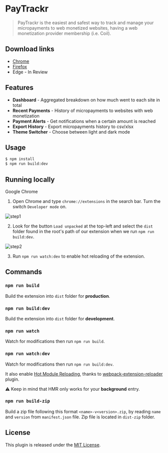 # PayTrackr

> PayTrackr is the easiest and safest way to track and manage your micropayments to web monetized websites, having a web monetization provider membership (i.e. Coil).

## Download links

- [Chrome](https://chrome.google.com/webstore/detail/paytrackr/pcfbnmieeijeahdbbjefgkcbkfnccpei)
- [Firefox](https://addons.mozilla.org/en-US/firefox/addon/paytrackr/)
- Edge - In Review

## Features

- **Dashboard** - Aggregated breakdown on how much went to each site in total
- **Recent Payments** - History of micropayments to websites with web monetization
- **Payment Alerts** - Get notifications when a certain amount is reached
- **Export History** - Export micropayments history to csv/xlsx
- **Theme Switcher** - Choose between light and dark mode

## Usage

```bash
$ npm install
$ npm run build:dev
```

## Running locally

Google Chrome

1. Open Chrome and type `chrome://extensions` in the search bar. Turn the switch `Developer mode` on.

![step1](https://i.imgur.com/oErOjET.png)

2. Look for the button `Load unpacked` at the top-left and select the `dist` folder found in the root's path of our extension when we run `npm run build:dev`.

![step2](https://i.imgur.com/mPlfKxK.png)

3. Run `npm run watch:dev` to enable hot reloading of the extension.

## Commands

### `npm run build`

Build the extension into `dist` folder for **production**.

### `npm run build:dev`

Build the extension into `dist` folder for **development**.

### `npm run watch`

Watch for modifications then run `npm run build`.

### `npm run watch:dev`

Watch for modifications then run `npm run build:dev`.

It also enable [Hot Module Reloading](https://webpack.js.org/concepts/hot-module-replacement), thanks to [webpack-extension-reloader](https://github.com/rubenspgcavalcante/webpack-extension-reloader) plugin.

:warning: Keep in mind that HMR only works for your **background** entry.

### `npm run build-zip`

Build a zip file following this format `<name>-v<version>.zip`, by reading `name` and `version` from `manifest.json` file.
Zip file is located in `dist-zip` folder.

## License

This plugin is released under the [MIT License](LICENSE.md).
